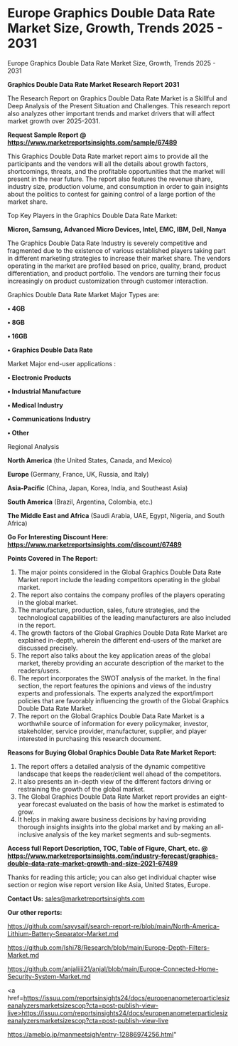 # Europe Graphics Double Data Rate Market Size, Growth, Trends 2025 - 2031
 Europe Graphics Double Data Rate Market Size, Growth, Trends 2025 - 2031

<strong>Graphics Double Data Rate Market Research Report 2031</strong>

The Research Report on Graphics Double Data Rate Market is a Skillful and Deep Analysis of the Present Situation and Challenges. This research report also analyzes other important trends and market drivers that will affect market growth over 2025-2031.

<strong>Request Sample Report @ <a href=https://www.marketreportsinsights.com/sample/67489>https://www.marketreportsinsights.com/sample/67489</a></strong>

This Graphics Double Data Rate market report aims to provide all the participants and the vendors will all the details about growth factors, shortcomings, threats, and the profitable opportunities that the market will present in the near future. The report also features the revenue share, industry size, production volume, and consumption in order to gain insights about the politics to contest for gaining control of a large portion of the market share.

Top Key Players in the Graphics Double Data Rate Market:

<strong>Micron, Samsung, Advanced Micro Devices, Intel, EMC, IBM, Dell, Nanya</strong>

The Graphics Double Data Rate Industry is severely competitive and fragmented due to the existence of various established players taking part in different marketing strategies to increase their market share. The vendors operating in the market are profiled based on price, quality, brand, product differentiation, and product portfolio. The vendors are turning their focus increasingly on product customization through customer interaction.

Graphics Double Data Rate Market Major Types are:

<strong>• 4GB

• 8GB

• 16GB

• Graphics Double Data Rate</strong>

Market Major end-user applications :

<strong>• Electronic Products

• Industrial Manufacture

• Medical Industry

• Communications Industry

• Other</strong>

Regional Analysis

</u><strong><b>North America</b></strong> (the United States, Canada, and Mexico)

<strong><b>Europe </b></strong>(Germany, France, UK, Russia, and Italy)

<strong><b>Asia-Pacific</b></strong> (China, Japan, Korea, India, and Southeast Asia)

<strong><b>South America</b></strong> (Brazil, Argentina, Colombia, etc.)

<strong><b>The Middle East and Africa</b></strong> (Saudi Arabia, UAE, Egypt, Nigeria, and South Africa)

<strong>Go For Interesting Discount Here: <a href=https://www.marketreportsinsights.com/discount/67489>https://www.marketreportsinsights.com/discount/67489</a></strong>

<strong>Points Covered in The Report:</strong>
<ol>
  <li>The major points considered in the Global Graphics Double Data Rate Market report include the leading competitors operating in the global market.</li>
  <li>The report also contains the company profiles of the players operating in the global market.</li>
  <li>The manufacture, production, sales, future strategies, and the technological capabilities of the leading manufacturers are also included in the report.</li>
  <li>The growth factors of the Global Graphics Double Data Rate Market are explained in-depth, wherein the different end-users of the market are discussed precisely.</li>
  <li>The report also talks about the key application areas of the global market, thereby providing an accurate description of the market to the readers/users.</li>
  <li>The report incorporates the SWOT analysis of the market. In the final section, the report features the opinions and views of the industry experts and professionals. The experts analyzed the export/import policies that are favorably influencing the growth of the Global Graphics Double Data Rate Market.</li>
  <li>The report on the Global Graphics Double Data Rate Market is a worthwhile source of information for every policymaker, investor, stakeholder, service provider, manufacturer, supplier, and player interested in purchasing this research document.</li>
</ol>
<strong>Reasons for Buying Global Graphics Double Data Rate Market Report:</strong>

<ol>
  <li>The report offers a detailed analysis of the dynamic competitive landscape that keeps the reader/client well ahead of the competitors.</li>
  <li>It also presents an in-depth view of the different factors driving or restraining the growth of the global market.</li>
  <li>The Global Graphics Double Data Rate Market report provides an eight-year forecast evaluated on the basis of how the market is estimated to grow.</li>
  <li>It helps in making aware business decisions by having providing thorough insights insights into the global market and by making an all-inclusive analysis of the key market segments and sub-segments.</li>
</ol>
<strong>Access full Report Description, TOC, Table of Figure, Chart, etc. @ <a href=https://www.marketreportsinsights.com/industry-forecast/graphics-double-data-rate-market-growth-and-size-2021-67489>https://www.marketreportsinsights.com/industry-forecast/graphics-double-data-rate-market-growth-and-size-2021-67489</a></strong>


Thanks for reading this article; you can also get individual chapter wise section or region wise report version like Asia, United States, Europe.

<strong>Contact Us:</strong>
sales@marketreportsinsights.com

<strong>Our other reports:</strong>

<a href=https://github.com/sayysaif/search-report-re/blob/main/North-America-Lithium-Battery-Separator-Market.md>https://github.com/sayysaif/search-report-re/blob/main/North-America-Lithium-Battery-Separator-Market.md</a>

<a href=https://github.com/Ishi78/Research/blob/main/Europe-Depth-Filters-Market.md>https://github.com/Ishi78/Research/blob/main/Europe-Depth-Filters-Market.md</a>

<a href=https://github.com/anjaliiii21/anjal/blob/main/Europe-Connected-Home-Security-System-Market.md>https://github.com/anjaliiii21/anjal/blob/main/Europe-Connected-Home-Security-System-Market.md</a>

<a href=https://issuu.com/reportsinsights24/docs/europenanometerparticlesizeanalyzersmarketsizescop?cta=post-publish-view-live>https://issuu.com/reportsinsights24/docs/europenanometerparticlesizeanalyzersmarketsizescop?cta=post-publish-view-live</a>

<a href=https://ameblo.jp/manmeetsigh/entry-12886974256.html>https://ameblo.jp/manmeetsigh/entry-12886974256.html</a>"

